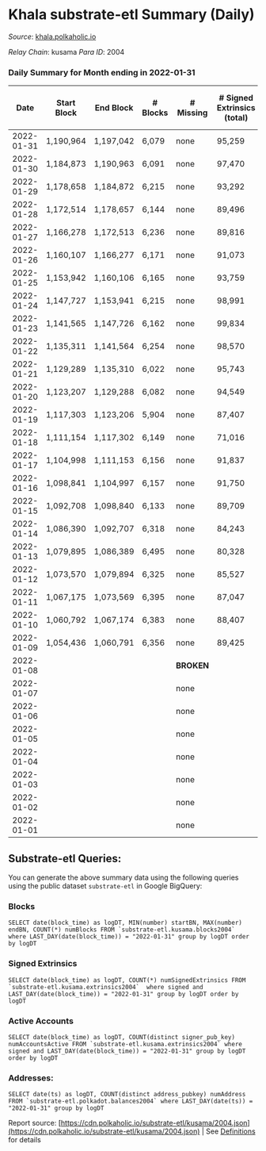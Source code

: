 # Khala substrate-etl Summary (Daily)

_Source_: [khala.polkaholic.io](https://khala.polkaholic.io)

*Relay Chain*: kusama
*Para ID*: 2004



### Daily Summary for Month ending in 2022-01-31


| Date | Start Block | End Block | # Blocks | # Missing | # Signed Extrinsics (total) | # Active Accounts | # Addresses with Balances | # Events | # Transfers | # XCM Transfers In | # XCM Transfers Out |
| ---- | ----------- | --------- | -------- | --------- | --------------------------- | ----------------- | ------------------------- | -------- | ----------- | ------------------ | ------------------- |
| 2022-01-31 | 1,190,964 | 1,197,042 | 6,079 | none  | 95,259 | 1,040 | 13,669 | 1,017,760 | 306 ($615,875.92) |   |   |
| 2022-01-30 | 1,184,873 | 1,190,963 | 6,091 | none  | 97,470 | 1,114 | 13,664 | 1,039,230 | 355 ($81,313.43) |   |   |
| 2022-01-29 | 1,178,658 | 1,184,872 | 6,215 | none  | 93,292 | 1,097 | 13,661 | 991,202 | 257 ($143,886.71) |   |   |
| 2022-01-28 | 1,172,514 | 1,178,657 | 6,144 | none  | 89,496 | 1,100 | 13,654 | 955,072 | 390 ($42,965.65) |   |   |
| 2022-01-27 | 1,166,278 | 1,172,513 | 6,236 | none  | 89,816 | 1,023 | 13,649 | 959,677 | 213 ($544,180.57) |   |   |
| 2022-01-26 | 1,160,107 | 1,166,277 | 6,171 | none  | 91,073 | 1,026 | 13,642 | 968,480 | 281 ($1,127,463.65) |   |   |
| 2022-01-25 | 1,153,942 | 1,160,106 | 6,165 | none  | 93,759 | 1,037 | 13,632 | 995,994 | 280 ($179,734.75) |   |   |
| 2022-01-24 | 1,147,727 | 1,153,941 | 6,215 | none  | 98,991 | 1,060 | 13,629 | 1,049,226 | 267 ($63,255.15) |   |   |
| 2022-01-23 | 1,141,565 | 1,147,726 | 6,162 | none  | 99,834 | 1,054 | 13,627 | 1,056,935 | 251 ($42,843.40) |   |   |
| 2022-01-22 | 1,135,311 | 1,141,564 | 6,254 | none  | 98,570 | 1,049 | 13,624 | 1,042,521 | 244 ($65,441.21) |   |   |
| 2022-01-21 | 1,129,289 | 1,135,310 | 6,022 | none  | 95,743 | 1,087 | 13,617 | 1,006,008 | 276 ($268,549.96) |   |   |
| 2022-01-20 | 1,123,207 | 1,129,288 | 6,082 | none  | 94,549 | 1,027 | 13,567 | 1,014,368 | 243 ($38,904.24) |   |   |
| 2022-01-19 | 1,117,303 | 1,123,206 | 5,904 | none  | 87,407 | 1,089 | 13,571 | 986,030 | 353 ($16,946.65) |   |   |
| 2022-01-18 | 1,111,154 | 1,117,302 | 6,149 | none  | 71,016 | 1,111 | 13,566 | 769,731 | 270 ($109,199.07) |   |   |
| 2022-01-17 | 1,104,998 | 1,111,153 | 6,156 | none  | 91,837 | 1,095 | 13,563 | 974,129 | 289 ($31,352.32) |   |   |
| 2022-01-16 | 1,098,841 | 1,104,997 | 6,157 | none  | 91,750 | 1,079 | 13,559 | 975,104 | 325 ($89,162.92) |   |   |
| 2022-01-15 | 1,092,708 | 1,098,840 | 6,133 | none  | 89,709 | 1,037 | 13,550 | 950,496 | 272 ($33,326.40) |   |   |
| 2022-01-14 | 1,086,390 | 1,092,707 | 6,318 | none  | 84,243 | 1,066 |  | 883,900 | 315 ($16,476.94) |   |   |
| 2022-01-13 | 1,079,895 | 1,086,389 | 6,495 | none  | 80,328 | 1,110 |  | 835,760 | 352 ($11,175.03) |   |   |
| 2022-01-12 | 1,073,570 | 1,079,894 | 6,325 | none  | 85,527 | 1,050 |  | 900,336 | 276 ($20,760.45) |   |   |
| 2022-01-11 | 1,067,175 | 1,073,569 | 6,395 | none  | 87,047 | 1,101 |  | 915,271 | 353 ($152,800.85) |   |   |
| 2022-01-10 | 1,060,792 | 1,067,174 | 6,383 | none  | 88,407 | 1,074 | 13,524 | 935,074 | 395 ($82,644.66) |   |   |
| 2022-01-09 | 1,054,436 | 1,060,791 | 6,356 | none  | 89,425 | 1,021 | 13,524 | 947,736 | 264 ($4,059.68) |   |   |
| 2022-01-08 |  |  |  |  **BROKEN**  |  |  |  |  |   |   |   |
| 2022-01-07 |  |  |  | none  |  |  |  |  |   |   |   |
| 2022-01-06 |  |  |  | none  |  |  |  |  |   |   |   |
| 2022-01-05 |  |  |  | none  |  |  |  |  |   |   |   |
| 2022-01-04 |  |  |  | none  |  |  |  |  |   |   |   |
| 2022-01-03 |  |  |  | none  |  |  |  |  |   |   |   |
| 2022-01-02 |  |  |  | none  |  |  |  |  |   |   |   |
| 2022-01-01 |  |  |  | none  |  |  |  |  |   |   |   |

## Substrate-etl Queries:
You can generate the above summary data using the following queries using the public dataset `substrate-etl` in Google BigQuery:


### Blocks
```
SELECT date(block_time) as logDT, MIN(number) startBN, MAX(number) endBN, COUNT(*) numBlocks FROM `substrate-etl.kusama.blocks2004`  where LAST_DAY(date(block_time)) = "2022-01-31" group by logDT order by logDT
```


### Signed Extrinsics
```
SELECT date(block_time) as logDT, COUNT(*) numSignedExtrinsics FROM `substrate-etl.kusama.extrinsics2004`  where signed and LAST_DAY(date(block_time)) = "2022-01-31" group by logDT order by logDT
```


### Active Accounts
```
SELECT date(block_time) as logDT, COUNT(distinct signer_pub_key) numAccountsActive FROM `substrate-etl.kusama.extrinsics2004` where signed and LAST_DAY(date(block_time)) = "2022-01-31" group by logDT order by logDT
```


### Addresses:
```
SELECT date(ts) as logDT, COUNT(distinct address_pubkey) numAddress FROM `substrate-etl.polkadot.balances2004` where LAST_DAY(date(ts)) = "2022-01-31" group by logDT
```



Report source: [https://cdn.polkaholic.io/substrate-etl/kusama/2004.json](https://cdn.polkaholic.io/substrate-etl/kusama/2004.json) | See [Definitions](/DEFINITIONS.md) for details
